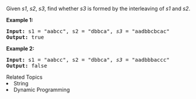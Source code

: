 <p>Given <em>s1</em>, <em>s2</em>, <em>s3</em>, find whether <em>s3</em> is formed by the interleaving of <em>s1</em> and <em>s2</em>.</p>

<p><strong>Example 1:</strong></p>

<pre>
<strong>Input:</strong> s1 = &quot;aabcc&quot;, s2 = &quot;dbbca&quot;, <em>s3</em> = &quot;aadbbcbcac&quot;
<strong>Output:</strong> true
</pre>

<p><strong>Example 2:</strong></p>

<pre>
<strong>Input:</strong> s1 = &quot;aabcc&quot;, s2 = &quot;dbbca&quot;, <em>s3</em> = &quot;aadbbbaccc&quot;
<strong>Output:</strong> false
</pre>
<div><div>Related Topics</div><div><li>String</li><li>Dynamic Programming</li></div></div>